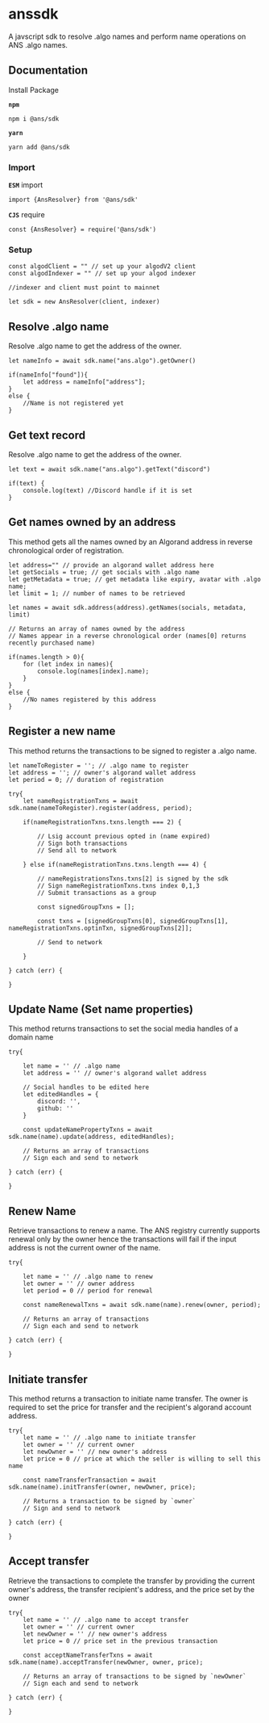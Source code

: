 # anssdk

A javscript sdk to resolve .algo names and perform name operations on ANS .algo names.

## Documentation

Install Package

**`npm`**

```
npm i @ans/sdk
```

**`yarn`**

```
yarn add @ans/sdk
```

### Import

**`ESM`** import

```
import {AnsResolver} from '@ans/sdk'
```

**`CJS`** require

```
const {AnsResolver} = require('@ans/sdk')
```

### Setup

```
const algodClient = "" // set up your algodV2 client
const algodIndexer = "" // set up your algod indexer

//indexer and client must point to mainnet

let sdk = new AnsResolver(client, indexer)
```

## Resolve .algo name

Resolve .algo name to get the address of the owner.

```
let nameInfo = await sdk.name("ans.algo").getOwner()

if(nameInfo["found"]){
    let address = nameInfo["address"];
}
else {
    //Name is not registered yet
}
```

## Get text record

Resolve .algo name to get the address of the owner.

```
let text = await sdk.name("ans.algo").getText("discord")

if(text) {
    console.log(text) //Discord handle if it is set
}
```

## Get names owned by an address

This method gets all the names owned by an Algorand address in reverse chronological order of registration.

```
let address="" // provide an algorand wallet address here
let getSocials = true; // get socials with .algo name
let getMetadata = true; // get metadata like expiry, avatar with .algo name;
let limit = 1; // number of names to be retrieved

let names = await sdk.address(address).getNames(socials, metadata, limit)

// Returns an array of names owned by the address
// Names appear in a reverse chronological order (names[0] returns recently purchased name)

if(names.length > 0){
    for (let index in names){
        console.log(names[index].name);
    }
}
else {
    //No names registered by this address
}
```

## Register a new name

This method returns the transactions to be signed to register a .algo name.

```
let nameToRegister = ''; // .algo name to register
let address = ''; // owner's algorand wallet address
let period = 0; // duration of registration

try{
    let nameRegistrationTxns = await sdk.name(nameToRegister).register(address, period);

    if(nameRegistrationTxns.txns.length === 2) {

        // Lsig account previous opted in (name expired)
        // Sign both transactions
        // Send all to network

    } else if(nameRegistrationTxns.txns.length === 4) {

        // nameRegistrationsTxns.txns[2] is signed by the sdk
        // Sign nameRegistrationTxns.txns index 0,1,3
        // Submit transactions as a group

        const signedGroupTxns = [];

        const txns = [signedGroupTxns[0], signedGroupTxns[1], nameRegistrationTxns.optinTxn, signedGroupTxns[2]];

        // Send to network

    }

} catch (err) {

}
```

## Update Name (Set name properties)

This method returns transactions to set the social media handles of a domain name

```
try{

    let name = '' // .algo name
    let address = '' // owner's algorand wallet address

    // Social handles to be edited here
    let editedHandles = {
        discord: '',
        github: ''
    }

    const updateNamePropertyTxns = await sdk.name(name).update(address, editedHandles);

    // Returns an array of transactions
    // Sign each and send to network

} catch (err) {

}
```

## Renew Name

Retrieve transactions to renew a name. The ANS registry currently supports renewal only by the owner hence the transactions will fail if the input address is not the current owner of the name.

```
try{

    let name = '' // .algo name to renew
    let owner = '' // owner address
    let period = 0 // period for renewal

    const nameRenewalTxns = await sdk.name(name).renew(owner, period);

    // Returns an array of transactions
    // Sign each and send to network

} catch (err) {

}
```

## Initiate transfer

This method returns a transaction to initiate name transfer. The owner is required to set the price for transfer and the recipient's algorand account address.

```
try{
    let name = '' // .algo name to initiate transfer
    let owner = '' // current owner
    let newOwner = '' // new owner's address
    let price = 0 // price at which the seller is willing to sell this name

    const nameTransferTransaction = await sdk.name(name).initTransfer(owner, newOwner, price);

    // Returns a transaction to be signed by `owner`
    // Sign and send to network

} catch (err) {

}
```

## Accept transfer

Retrieve the transactions to complete the transfer by providing the current owner's address, the transfer recipient's address, and the price set by the owner

```
try{
    let name = '' // .algo name to accept transfer
    let owner = '' // current owner
    let newOwner = '' // new owner's address
    let price = 0 // price set in the previous transaction

    const acceptNameTransferTxns = await sdk.name(name).acceptTransfer(newOwner, owner, price);

    // Returns an array of transactions to be signed by `newOwner`
    // Sign each and send to network

} catch (err) {

}
```
